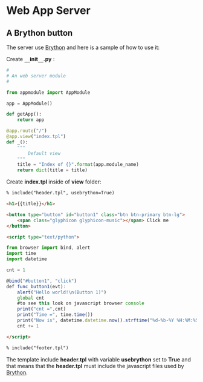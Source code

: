# Web App Server

## A Brython button

The server use [Brython](http://www.brython.info/) and 
here is a sample of how to use it:

Create **``__``init``__``.py** :

```python
#
# An web server module
#

from appmodule import AppModule

app = AppModule()

def getApp():
    return app

@app.route("/")
@app.view("index.tpl")
def _():
    """
        Default view
    """
    title = "Index of {}".format(app.module_name)
    return dict(title = title)
```

Create **index.tpl** inside of **view** folder:

```html
% include("header.tpl", usebrython=True)

<h1>{{title}}</h1>

<button type="button" id="button1" class="btn btn-primary btn-lg">
    <span class="glyphicon glyphicon-music"></span> Click me
</button>

<script type="text/python">

from browser import bind, alert
import time
import datetime

cnt = 1

@bind("#button1", "click")
def func_button1(evt):
    alert("Hello world!\n(Button 1)")
    global cnt
    #to see this look on javascript browser console
    print("cnt =",cnt)
    print("Time =", time.time())
    print("Now is", datetime.datetime.now().strftime("%d-%b-%Y %H:%M:%S"))
    cnt += 1

</script>

% include("footer.tpl")
```

The template include **header.tpl** with 
variable **usebrython** set to **True** and 
that means that the **header.tpl** must include 
the javascript files used by [Brython](http://www.brython.info/).
